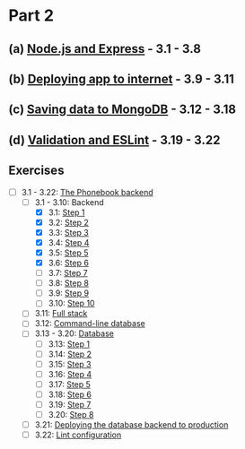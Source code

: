 # Part 2

## (a) [Node.js and Express](https://fullstackopen.com/en/part3/node_js_and_express) - 3.1 - 3.8

## (b) [Deploying app to internet](https://fullstackopen.com/en/part3/deploying_app_to_internet) - 3.9 - 3.11

## (c) [Saving data to MongoDB](https://fullstackopen.com/en/part3/saving_data_to_mongo_db) - 3.12 - 3.18

## (d) [Validation and ESLint](https://fullstackopen.com/en/part3/validation_and_es_lint) - 3.19 - 3.22

## Exercises

- [ ] 3.1 - 3.22: [The Phonebook backend](https://github.com/Aapok0/FullStackOpen/tree/fe563bfbec722a9b7aa7c559ebc6a13492173606/Part3/3.1-3.22_phonebook)
  - [ ] 3.1 - 3.10: Backend
    - [X] 3.1: [Step 1](https://github.com/Aapok0/FullStackOpen/blob/fe563bfbec722a9b7aa7c559ebc6a13492173606/Part3/3.1-3.22_phonebook/index.js)
    - [X] 3.2: [Step 2](https://github.com/Aapok0/FullStackOpen/blob/594cc8ae08bb147f50c6b08eb86cdc83611a3936/Part3/3.1-3.22_phonebook/index.js)
    - [X] 3.3: [Step 3](https://github.com/Aapok0/FullStackOpen/blob/d554d0b854d7ca3350186edc156b92ebdf018c87/Part3/3.1-3.22_phonebook/index.js)
    - [X] 3.4: [Step 4](https://github.com/Aapok0/FullStackOpen/blob/a1006290245a0b08e251d33a32c8280f16369af8/Part3/3.1-3.22_phonebook/index.js)
    - [X] 3.5: [Step 5](https://github.com/Aapok0/FullStackOpen/blob/01aad516be7801f9ab5211063c862edc67add8e4/Part3/3.1-3.22_phonebook/index.js)
    - [X] 3.6: [Step 6]()
    - [ ] 3.7: [Step 7]()
    - [ ] 3.8: [Step 8]()
    - [ ] 3.9: [Step 9]()
    - [ ] 3.10: [Step 10]()
  - [ ] 3.11: [Full stack]()
  - [ ] 3.12: [Command-line database]()
  - [ ] 3.13 - 3.20: [Database]()
    - [ ] 3.13: [Step 1]()
    - [ ] 3.14: [Step 2]()
    - [ ] 3.15: [Step 3]()
    - [ ] 3.16: [Step 4]()
    - [ ] 3.17: [Step 5]()
    - [ ] 3.18: [Step 6]()
    - [ ] 3.19: [Step 7]()
    - [ ] 3.20: [Step 8]()
  - [ ] 3.21: [Deploying the database backend to production]()
  - [ ] 3.22: [Lint configuration]()
